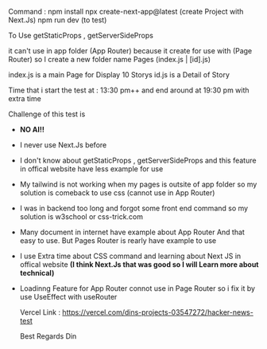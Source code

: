 Command : 
            npm install
            npx create-next-app@latest (create Project with Next.Js)
            npm run dev (to test)

To Use
getStaticProps , getServerSideProps

it can't use in app folder (App Router) because it create for use with (Page Router)
so I create a new folder name Pages (index.js | [id].js)

index.js is a main Page for Display 10 Storys
id.js is a Detail of Story 

Time that i start the test at : 13:30 pm++ and end around at 19:30 pm with extra time

Challenge of this test is
- **NO AI!!**
- I never use Next.Js before
- I don't know about getStaticProps , getServerSideProps and this feature in offical website have less example for use
- My tailwind is not working when my pages is outsite of app folder so my solution is comeback to use css (cannot use in App Router)
- I was in backend too long and forgot some front end command so my solution is w3school or css-trick.com
- Many document in internet have example about App Router And that easy to use. But Pages Router is rearly have example to use
- I use Extra time about CSS command and learning about Next JS in offical website **(I think Next.Js that was good so I will Learn more about technical)**
- Loadinng Feature for App Router connot use in Page Router so i fix it by use UseEffect with useRouter

  Vercel Link : https://vercel.com/dins-projects-03547272/hacker-news-test

  Best Regards
  Din
